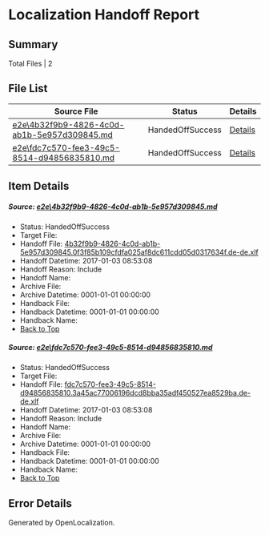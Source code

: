 # <a name='report-top'></a> Localization Handoff Report

## Summary
 Total Files | 2

## File List
 Source File | Status | Details 
 ----------- | ------ | ------- 
 [e2e\4b32f9b9-4826-4c0d-ab1b-5e957d309845.md](https://github.com/OpenLocalizationTestOrg/ol-test1/blob/9a59f77c762d5f63e8421fbcf0baf4d294a79b66/e2e/4b32f9b9-4826-4c0d-ab1b-5e957d309845.md) | HandedOffSuccess | [Details](#f5b1e72a7ac8f294e6b8e27915a334e6162b0a022)
 [e2e\fdc7c570-fee3-49c5-8514-d94856835810.md](https://github.com/OpenLocalizationTestOrg/ol-test1/blob/9a59f77c762d5f63e8421fbcf0baf4d294a79b66/e2e/fdc7c570-fee3-49c5-8514-d94856835810.md) | HandedOffSuccess | [Details](#786c7e2a9b24c164f2698c31e083aada3587a58e4)

## Item Details
##### <a name='f5b1e72a7ac8f294e6b8e27915a334e6162b0a022'></a> Source: [e2e\4b32f9b9-4826-4c0d-ab1b-5e957d309845.md](https://github.com/OpenLocalizationTestOrg/ol-test1/blob/9a59f77c762d5f63e8421fbcf0baf4d294a79b66/e2e/4b32f9b9-4826-4c0d-ab1b-5e957d309845.md)
* Status: HandedOffSuccess
* Target File: 
* Handoff File: [4b32f9b9-4826-4c0d-ab1b-5e957d309845.0f3f85b109cfdfa025af8dc611cdd05d0317634f.de-de.xlf](https://github.com/OpenLocalizationTestOrg/ol-test1-handoff/blob/430cdc9782015792f77937940187cab6d45a6780/ol-handoff/OpenLocalizationTestOrg/ol-test1-dede/ci/ht/4b32f9b9-4826-4c0d-ab1b-5e957d309845.0f3f85b109cfdfa025af8dc611cdd05d0317634f.de-de.xlf)
* Handoff Datetime: 2017-01-03 08:53:08
* Handoff Reason: Include
* Handoff Name: 
* Archive File: 
* Archive Datetime: 0001-01-01 00:00:00
* Handback File: 
* Handback Datetime: 0001-01-01 00:00:00
* Handback Name: 
* [Back to Top](#report-top)

##### <a name='786c7e2a9b24c164f2698c31e083aada3587a58e4'></a> Source: [e2e\fdc7c570-fee3-49c5-8514-d94856835810.md](https://github.com/OpenLocalizationTestOrg/ol-test1/blob/9a59f77c762d5f63e8421fbcf0baf4d294a79b66/e2e/fdc7c570-fee3-49c5-8514-d94856835810.md)
* Status: HandedOffSuccess
* Target File: 
* Handoff File: [fdc7c570-fee3-49c5-8514-d94856835810.3a45ac77006196dcd8bba35adf450527ea8529ba.de-de.xlf](https://github.com/OpenLocalizationTestOrg/ol-test1-handoff/blob/430cdc9782015792f77937940187cab6d45a6780/ol-handoff/OpenLocalizationTestOrg/ol-test1-dede/ci/ht/fdc7c570-fee3-49c5-8514-d94856835810.3a45ac77006196dcd8bba35adf450527ea8529ba.de-de.xlf)
* Handoff Datetime: 2017-01-03 08:53:08
* Handoff Reason: Include
* Handoff Name: 
* Archive File: 
* Archive Datetime: 0001-01-01 00:00:00
* Handback File: 
* Handback Datetime: 0001-01-01 00:00:00
* Handback Name: 
* [Back to Top](#report-top)


## Error Details

Generated by OpenLocalization.
